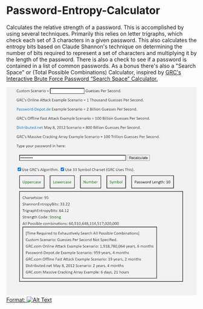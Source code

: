 # Password-Entropy-Calculator

Calculates the relative strength of a password. This is accomplished by using several techniques. Primarily this relies on letter trigraphs, which check each set of 3 characters in a given password. This also calculates the entropy bits based on Claude Shannon's technique on determining the number of bits required to represent a set of characters and multiplying it by the length of the password. There is also a check to see if a password is contained in a list of common passwords.
As a bonus there's also a "Search Space" or (Total Possible Combinations) Calculator, inspired by <a href="https://www.grc.com/haystack.htm" target="_blank">GRC's Interactive Brute Force Password “Search Space” Calculator.
  
  ![Password Entropy Calculator](https://raw.githubusercontent.com/AlecMcCutcheon/Password-Entropy-Calculator/master/Password%20Entropy%20Calculator%20.jpg)
Format: ![Alt Text](url)
